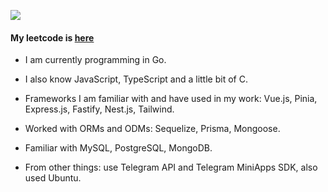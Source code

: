 <img src="https://mir-s3-cdn-cf.behance.net/project_modules/max_1200/06a22446366801.5851795421436.gif"></img>

#### My leetcode is [here](https://leetcode.com/u/custerandgeronimo/)

- I am currently programming in Go.
- I also know JavaScript, TypeScript and a little bit of C.

- Frameworks I am familiar with and have used in my work: Vue.js, Pinia, Express.js, Fastify, Nest.js, Tailwind.

- Worked with ORMs and ODMs: Sequelize, Prisma, Mongoose.

- Familiar with MySQL, PostgreSQL, MongoDB.

- From other things: use Telegram API and Telegram MiniApps SDK, also used Ubuntu.

